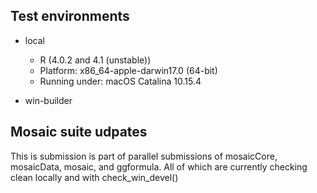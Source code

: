 ## Test environments

* local

  * R (4.0.2 and 4.1 (unstable))
  * Platform: x86_64-apple-darwin17.0 (64-bit)
  * Running under: macOS Catalina 10.15.4

* win-builder

## Mosaic suite udpates

This is submission is part of parallel submissions of mosaicCore, mosaicData, mosaic, and ggformula.
All of which are currently checking clean locally and with check_win_devel()


